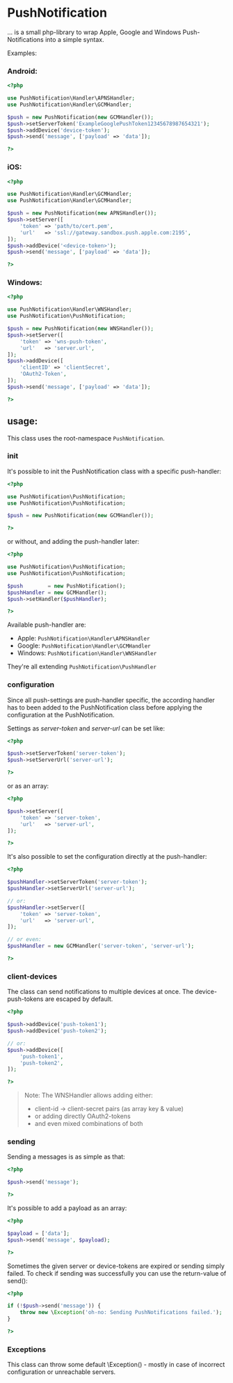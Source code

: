 # PushNotification #

... is a small php-library to wrap Apple, Google and Windows Push-Notifications into a simple syntax.

Examples:


### Android: ###

```php
<?php

use PushNotification\Handler\APNSHandler;
use PushNotification\Handler\GCMHandler;

$push = new PushNotification(new GCMHandler());
$push->setServerToken('ExampleGooglePushToken12345678987654321');
$push->addDevice('device-token');
$push->send('message', ['payload' => 'data']);

?>
```


### iOS: ###

```php
<?php

use PushNotification\Handler\GCMHandler;
use PushNotification\Handler\GCMHandler;

$push = new PushNotification(new APNSHandler());
$push->setServer([
	'token' => 'path/to/cert.pem',
	'url'   => 'ssl://gateway.sandbox.push.apple.com:2195',
]);
$push->addDevice('<device-token>');
$push->send('message', ['payload' => 'data']);

?>
```


### Windows: ###

```php
<?php

use PushNotification\Handler\WNSHandler;
use PushNotification\PushNotification;

$push = new PushNotification(new WNSHandler());
$push->setServer([
	'token' => 'wns-push-token',
	'url'   => 'server.url',
]);
$push->addDevice([
	'clientID' => 'clientSecret',
	'OAuth2-Token',
]);
$push->send('message', ['payload' => 'data']);

?>
```


## usage: ##

This class uses the root-namespace `PushNotification`.


### init ###

It's possible to init the PushNotification class with a specific push-handler:

```php
<?php

use PushNotification\PushNotification;
use PushNotification\PushNotification;

$push = new PushNotification(new GCMHandler());

?>
```

or without, and adding the push-handler later:

```php
<?php

use PushNotification\PushNotification;
use PushNotification\PushNotification;

$push        = new PushNotification();
$pushHandler = new GCMHandler();
$push->setHandler($pushHandler);

?>
```

Available push-handler are:

- Apple:   `PushNotification\Handler\APNSHandler`
- Google:  `PushNotification\Handler\GCMHandler`
- Windows: `PushNotification\Handler\WNSHandler`

They're all extending `PushNotification\PushHandler`


### configuration ###

Since all push-settings are push-handler specific, the according handler has to been added to the PushNotification class before applying the configuration at the PushNotification.

Settings as *server-token* and *server-url* can be set like:

```php
<?php

$push->setServerToken('server-token');
$push->setServerUrl('server-url');

?>
```

or as an array:

```php
<?php

$push->setServer([
	'token' => 'server-token',
	'url'   => 'server-url',
]);

?>
```

It's also possible to set the configuration directly at the push-handler:

```php
<?php

$pushHandler->setServerToken('server-token');
$pushHandler->setServerUrl('server-url');

// or:
$pushHandler->setServer([
	'token' => 'server-token',
	'url'   => 'server-url',
]);

// or even:
$pushHandler = new GCMHandler('server-token', 'server-url');

?>
```

### client-devices ###

The class can send notifications to multiple devices at once. The device-push-tokens are escaped by default.

```php
<?php

$push->addDevice('push-token1');
$push->addDevice('push-token2');

// or:
$push->addDevice([
	'push-token1',
	'push-token2',
]);

?>
```

> Note: The WNSHandler allows adding either:
>	- client-id -> client-secret pairs (as array key & value)
>	- or adding directly OAuth2-tokens
>	- and even mixed combinations of both

### sending ###

Sending a messages is as simple as that:

```php
<?php

$push->send('message');

?>
```

It's possible to add a payload as an array:

```php
<?php

$payload = ['data'];
$push->send('message', $payload);

?>
```

Sometimes the given server or device-tokens are expired or sending simply failed. To check if sending was successfully you can use the return-value of send():

```php
<?php

if (!$push->send('message')) {
	throw new \Exception('oh-no: Sending PushNotifications failed.');
}

?>
```

### Exceptions ###

This class can throw some default \Exception() - mostly in case of incorrect configuration or unreachable servers.
